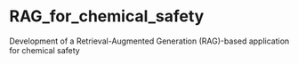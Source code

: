 # RAG_for_chemical_safety
Development of a Retrieval-Augmented Generation (RAG)-based application for chemical safety
